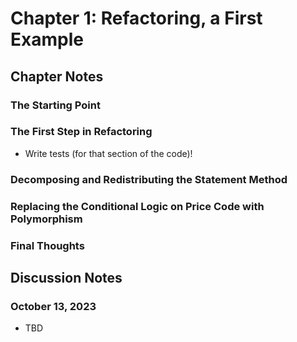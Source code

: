 # Chapter 1: Refactoring, a First Example

## Chapter Notes

### The Starting Point

### The First Step in Refactoring

- Write tests (for that section of the code)!

### Decomposing and Redistributing the Statement Method

### Replacing the Conditional Logic on Price Code with Polymorphism

### Final Thoughts

## Discussion Notes

### October 13, 2023

- TBD

